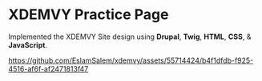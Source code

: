 # XDEMVY Practice Page
Implemented the XDEMVY Site design using **Drupal**, **Twig**, **HTML**, **CSS**, & **JavaScript**.



https://github.com/EslamSalem/xdemvy/assets/55714424/b4f1dfdb-f925-4516-af6f-af2471813f47

